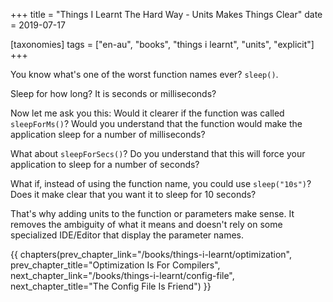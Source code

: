 +++
title = "Things I Learnt The Hard Way - Units Makes Things Clear"
date = 2019-07-17

[taxonomies]
tags = ["en-au", "books", "things i learnt", "units", "explicit"]
+++

You know what's one of the worst function names ever? `sleep()`.

Sleep for how long? It is seconds or milliseconds?

<!-- more -->

Now let me ask you this: Would it clearer if the function was called
`sleepForMs()`? Would you understand that the function would make the
application sleep for a number of milliseconds?

What about `sleepForSecs()`? Do you understand that this will force your
application to sleep for a number of seconds?

What if, instead of using the function name, you could use `sleep("10s")`? Does
it make clear that you want it to sleep for 10 seconds?

That's why adding units to the function or parameters make sense. It removes
the ambiguity of what it means and doesn't rely on some specialized IDE/Editor
that display the parameter names.

{{ chapters(prev_chapter_link="/books/things-i-learnt/optimization", prev_chapter_title="Optimization Is For Compilers", next_chapter_link="/books/things-i-learnt/config-file", next_chapter_title="The Config File Is Friend") }}
